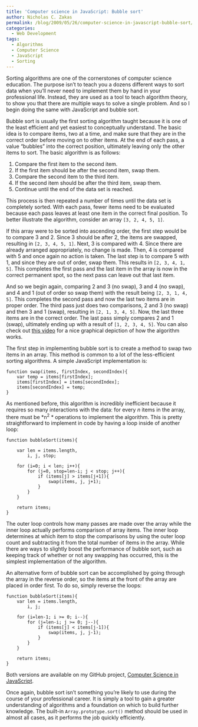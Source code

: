```yaml
---
title: 'Computer science in JavaScript: Bubble sort'
author: Nicholas C. Zakas
permalink: /blog/2009/05/26/computer-science-in-javascript-bubble-sort/
categories:
  - Web Development
tags:
  - Algorithms
  - Computer Science
  - JavaScript
  - Sorting
---
```

Sorting algorithms are one of the cornerstones of computer science education. The purpose isn&#8217;t to teach you a dozens different ways to sort data when you&#8217;ll never need to implement them by hand in your professional life. Instead, they are used as a tool to teach algorithm theory, to show you that there are multiple ways to solve a single problem. And so I begin doing the same with JavaScript and bubble sort.

Bubble sort is usually the first sorting algorithm taught because it is one of the least efficient and yet easiest to conceptually understand. The basic idea is to compare items, two at a time, and make sure that they are in the correct order before moving on to other items. At the end of each pass, a value &#8220;bubbles&#8221; into the correct position, ultimately leaving only the other items to sort. The basic algorithm is as follows:

  1. Compare the first item to the second item.
  2. If the first item should be after the second item, swap them.
  3. Compare the second item to the third item.
  4. If the second item should be after the third item, swap them.
  5. Continue until the end of the data set is reached.

This process is then repeated a number of times until the data set is completely sorted. With each pass, fewer items need to be evaluated because each pass leaves at least one item in the correct final position. To better illustrate the algorithm, consider an array `[3, 2, 4, 5, 1]`.

If this array were to be sorted into ascending order, the first step would be to compare 3 and 2. Since 3 should be after 2, the items are swapped, resulting in `[2, 3, 4, 5, 1]`. Next, 3 is compared with 4. Since there are already arranged appropriately, no change is made. Then, 4 is compared with 5 and once again no action is taken. The last step is to compare 5 with 1, and since they are out of order, swap them. This results in `[2, 3, 4, 1, 5]`. This completes the first pass and the last item in the array is now in the correct permanent spot, so the next pass can leave out that last item.

And so we begin again, comparing 2 and 3 (no swap), 3 and 4 (no swap), and 4 and 1 (out of order so swap them) with the result being `[2, 3, 1, 4, 5]`. This completes the second pass and now the last two items are in proper order. The third pass just does two comparisons, 2 and 3 (no swap) and then 3 and 1 (swap), resulting in `[2, 1, 3, 4, 5]`. Now, the last three items are in the correct order. The last pass simply compares 2 and 1 (swap), ultimately ending up with a result of `[1, 2, 3, 4, 5]`. You can also check out [this video][1] for a nice graphical depiction of how the algorithm works.

The first step in implementing bubble sort is to create a method to swap two items in an array. This method is common to a lot of the less-efficient sorting algorithms. A simple JavaScript implementation is:

    function swap(items, firstIndex, secondIndex){
        var temp = items[firstIndex];
        items[firstIndex] = items[secondIndex];
        items[secondIndex] = temp;
    }

As mentioned before, this algorithm is incredibly inefficient because it requires so many interactions with the data: for every *n* items in the array, there must be *n<sup>2</sup> * operations to implement the algorithm. This is pretty straightforward to implement in code by having a loop inside of another loop:

    function bubbleSort(items){
    
        var len = items.length,
            i, j, stop;
    
        for (i=0; i < len; i++){
            for (j=0, stop=len-i; j < stop; j++){
                if (items[j] > items[j+1]){
                    swap(items, j, j+1);
                }
            }
        }
    
        return items;
    }

The outer loop controls how many passes are made over the array while the inner loop actually performs comparison of array items. The inner loop determines at which item to stop the comparisons by using the outer loop count and subtracting it from the total number of items in the array. While there are ways to slightly boost the performance of bubble sort, such as keeping track of whether or not any swapping has occurred, this is the simplest implementation of the algorithm.

An alternative form of bubble sort can be accomplished by going through the array in the reverse order, so the items at the front of the array are placed in order first. To do so, simply reverse the loops:

    function bubbleSort(items){
        var len = items.length,
            i, j;
    
        for (i=len-1; i >= 0; i--){
            for (j=len-i; j >= 0; j--){
                if (items[j] < items[j-1]){
                    swap(items, j, j-1);
                }
            }
        }
    
        return items;
    }

Both versions are available on my GitHub project, [Computer Science in JavaScript][2].

Once again, bubble sort isn&#8217;t something you&#8217;re likely to use during the course of your professional career. It is simply a tool to gain a greater understanding of algorithms and a foundation on which to build further knowledge. The built-in `Array.prototype.sort()` method should be used in almost all cases, as it performs the job quickly efficiently.

 [1]: http://www.youtube.com/watch?v=ddWtW1ceHDQ&NR=1
 [2]: http://github.com/nzakas/computer-science-in-javascript/
